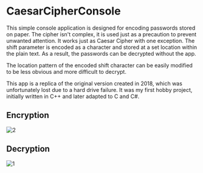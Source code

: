 <h1>CaesarCipherConsole</h1>

This simple console application is designed for encoding passwords stored on paper. The cipher isn't complex, it is used just as a precaution to prevent unwanted attention. 
It works just as Caesar Cipher with one exception. The shift parameter is encoded as a character and stored at a set location within the plain text. As a result, the passwords can be decrypted without the app.

The location pattern of the encoded shift character can be easily modified to be less obvious and more difficult to decrypt.

This app is a replica of the original version created in 2018, which was unfortunately lost due to a hard drive failure. It was my first hobby project, initially written in C++ and later adapted to C and C#.

<h2>Encryption</h2>

![2](https://github.com/user-attachments/assets/1b122d42-7c15-4c05-bb7e-2e742aba7569)

<h2>Decryption</h2>

![1](https://github.com/user-attachments/assets/286f5317-d4a6-4a70-9f6d-fd1577a11ba3)
